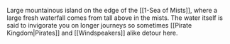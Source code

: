 Large mountainous island on the edge of the [[1-Sea of Mists]], where a large fresh waterfall comes from tall above in the mists.  The water itself is said to invigorate you on longer journeys so sometimes [[Pirate Kingdom|Pirates]] and [[Windspeakers]] alike detour here.